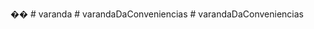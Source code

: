 ��
 
 #   v a r a n d a 
 
 #   v a r a n d a D a C o n v e n i e n c i a s 
 
 #   v a r a n d a D a C o n v e n i e n c i a s 
 
 
